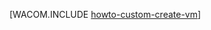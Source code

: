<properties linkid="manage-linux-howto-custom-create-vm" urlDisplayName="Criação personalizada de uma VM" pageTitle="Criação personalizada de uma máquina virtual com Linux no Azure" metaKeywords="vm personalizada do Azure, criando vm personalizada" description="Saiba como criar uma máquina virtual personalizada no Azure." metaCanonical="http://www.windowsazure.com/pt-br/manage/windows/how-to-guides/custom-create-a-vm/" services="virtual-machines" documentationCenter="" title="" authors=""  solutions="" writer="" manager="" editor=""  />





[WACOM.INCLUDE [howto-custom-create-vm](../includes/howto-custom-create-vm.md)]

